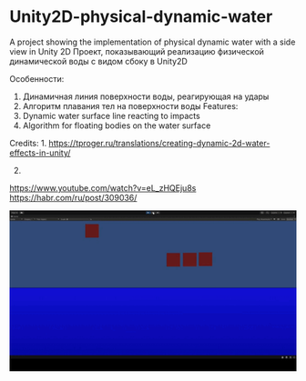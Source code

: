 # Unity2D-physical-dynamic-water

A project showing the implementation of physical dynamic water with a side view in Unity 2D 
Проект, показывающий реализацию физической динамической воды с видом сбоку в Unity2D


Особенности:
1. Динамичная линия поверхности воды, реагирующая на удары
2. Алгоритм плавания тел на поверхности воды
Features:
1. Dynamic water surface line reacting to impacts
2. Algorithm for floating bodies on the water surface


Credits:
1.
https://tproger.ru/translations/creating-dynamic-2d-water-effects-in-unity/

2.
https://www.youtube.com/watch?v=eL_zHQEju8s
https://habr.com/ru/post/309036/

![](Preview.gif)
